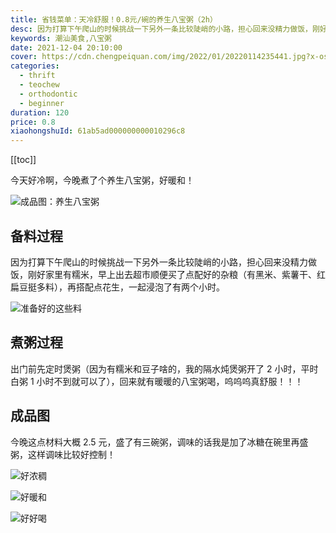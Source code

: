 ```yaml
---
title: 省钱菜单：天冷舒服！0.8元/碗的养生八宝粥（2h）
desc: 因为打算下午爬山的时候挑战一下另外一条比较陡峭的小路，担心回来没精力做饭，刚好家里有糯米，早上出去超市顺便买了点配好的杂粮（有黑米、紫薯干、红扁豆挺多料），再搭配点花生，一起浸泡了有两个小时。
keywords: 潮汕美食,八宝粥
date: 2021-12-04 20:10:00
cover: https://cdn.chengpeiquan.com/img/2022/01/20220114235441.jpg?x-oss-process=image/interlace,1
categories:
  - thrift
  - teochew
  - orthodontic
  - beginner
duration: 120
price: 0.8
xiaohongshuId: 61ab5ad000000000010296c8
---
```


[[toc]]

今天好冷啊，今晚煮了个养生八宝粥，好暖和！

![成品图：养生八宝粥](https://cdn.chengpeiquan.com/img/2022/01/20220114235442.jpg?x-oss-process=image/interlace,1)

## 备料过程

因为打算下午爬山的时候挑战一下另外一条比较陡峭的小路，担心回来没精力做饭，刚好家里有糯米，早上出去超市顺便买了点配好的杂粮（有黑米、紫薯干、红扁豆挺多料），再搭配点花生，一起浸泡了有两个小时。

![准备好的这些料](https://cdn.chengpeiquan.com/img/2022/01/20220114235446.jpg?x-oss-process=image/interlace,1)

## 煮粥过程

出门前先定时煲粥（因为有糯米和豆子啥的，我的隔水炖煲粥开了 2 小时，平时白粥 1 小时不到就可以了），回来就有暖暖的八宝粥喝，呜呜呜真舒服！！！

## 成品图

今晚这点材料大概 2.5 元，盛了有三碗粥，调味的话我是加了冰糖在碗里再盛粥，这样调味比较好控制！

![好浓稠](https://cdn.chengpeiquan.com/img/2022/01/20220114235445.jpg?x-oss-process=image/interlace,1)

![好暖和](https://cdn.chengpeiquan.com/img/2022/01/20220114235443.jpg?x-oss-process=image/interlace,1)

![好好喝](https://cdn.chengpeiquan.com/img/2022/01/20220114235444.jpg?x-oss-process=image/interlace,1)
